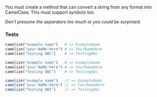 You must create a method that can convert a string from any format into CamelCase. This must support symbols too.

*Don't presume the separators too much or you could be surprised.*

### Tests
```ruby
camelize("example name")   # => ExampleName
camelize("your-NaMe-here") # => YourNameHere
camelize("testing ABC")    # => TestingAbc
```
```python
camelize("example name")   # => ExampleName
camelize("your-NaMe-here") # => YourNameHere
camelize("testing ABC")    # => TestingAbc
```
```javascript
camelize("example name")   // => ExampleName
camelize("your-NaMe-here") // => YourNameHere
camelize("testing ABC")    // => TestingAbc
```